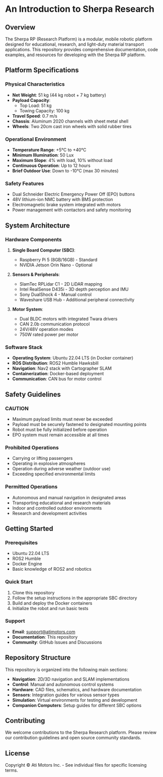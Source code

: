 # An Introduction to Sherpa Research

## Overview
The Sherpa RP (Research Platform) is a modular, mobile robotic platform designed for educational, research, and light-duty material transport applications. This repository provides comprehensive documentation, code examples, and resources for developing with the Sherpa RP platform.

## Platform Specifications

### Physical Characteristics
- **Net Weight**: 51 kg (44 kg robot + 7 kg battery)
- **Payload Capacity**: 
  - Top Load: 51 kg
  - Towing Capacity: 100 kg
- **Travel Speed**: 0.7 m/s
- **Chassis**: Aluminum 2020 channels with sheet metal shell
- **Wheels**: Two 20cm cast iron wheels with solid rubber tires

### Operational Environment
- **Temperature Range**: +5°C to +40°C
- **Minimum Illumination**: 50 Lux
- **Maximum Slope**: 4% with load, 10% without load
- **Continuous Operation**: Up to 12 hours
- **Brief Outdoor Use**: Down to -10°C (max 30 minutes)

### Safety Features
- Dual Schneider Electric Emergency Power Off (EPO) buttons
- 48V lithium-ion NMC battery with BMS protection
- Electromagnetic brake system integrated with motors
- Power management with contactors and safety monitoring

## System Architecture

### Hardware Components
1. **Single Board Computer (SBC)**:
   - Raspberry Pi 5 (8GB/16GB) - Standard
   - NVIDIA Jetson Orin Nano - Optional

2. **Sensors & Peripherals**:
   - SlamTec RPLidar C1 - 2D LiDAR mapping
   - Intel RealSense D435i - 3D depth perception and IMU
   - Sony DualShock 4 - Manual control
   - Waveshare USB Hub - Additional peripheral connectivity

3. **Motor System**:
   - Dual BLDC motors with integrated Twara drivers
   - CAN 2.0b communication protocol
   - 24V/48V operation modes
   - 750W rated power per motor

### Software Stack
- **Operating System**: Ubuntu 22.04 LTS (in Docker container)
- **ROS Distribution**: ROS2 Humble Hawksbill
- **Navigation**: Nav2 stack with Cartographer SLAM
- **Containerization**: Docker-based deployment
- **Communication**: CAN bus for motor control

## Safety Guidelines

### CAUTION
- Maximum payload limits must never be exceeded
- Payload must be securely fastened to designated mounting points
- Robot must be fully initialized before operation
- EPO system must remain accessible at all times

### Prohibited Operations
- Carrying or lifting passengers
- Operating in explosive atmospheres
- Operation during adverse weather (outdoor use)
- Exceeding specified environmental limits

### Permitted Operations
- Autonomous and manual navigation in designated areas
- Transporting educational and research materials
- Indoor and controlled outdoor environments
- Research and development activities

## Getting Started

### Prerequisites
- Ubuntu 22.04 LTS
- ROS2 Humble
- Docker Engine
- Basic knowledge of ROS2 and robotics

### Quick Start
1. Clone this repository
2. Follow the setup instructions in the appropriate SBC directory
3. Build and deploy the Docker containers
4. Initialize the robot and run basic tests

### Support
- **Email**: support@atimotors.com
- **Documentation**: This repository
- **Community**: GitHub Issues and Discussions

## Repository Structure
This repository is organized into the following main sections:
- **Navigation**: 2D/3D navigation and SLAM implementations
- **Control**: Manual and autonomous control systems  
- **Hardware**: CAD files, schematics, and hardware documentation
- **Sensors**: Integration guides for various sensor types
- **Simulation**: Virtual environments for testing and development
- **Companion Computers**: Setup guides for different SBC options

## Contributing
We welcome contributions to the Sherpa Research platform. Please review our contribution guidelines and open source community standards.

## License
Copyright © Ati Motors Inc. - See individual files for specific licensing terms.